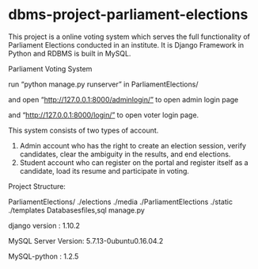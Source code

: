 # dbms-project-parliament-elections
This project is a online voting system which serves the full functionality of Parliament Elections conducted in an institute. It is Django Framework in Python and RDBMS is built in MySQL.

Parliament Voting System

run “python manage.py runserver” in ParliamentElections/

and open “http://127.0.0.1:8000/adminlogin/” to open admin login page

and “http://127.0.0.1:8000/login/” to open voter login page.

This system consists of two types of account.
1. Admin account who has the right to create an election session, verify
candidates, clear the ambiguity in the results, and end elections.
2. Student account who can register on the portal and register itself as a
candidate, load its resume and participate in voting.

Project Structure:

ParliamentElections/
./elections
./media
./ParliamentElections
./static
./templates
Databasesfiles,sql
manage.py

django version : 1.10.2

MySQL Server Version: 5.7.13-0ubuntu0.16.04.2

MySQL-python : 1.2.5


